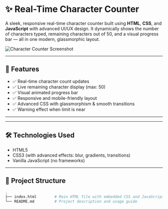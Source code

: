 # ✨ Real-Time Character Counter

A sleek, responsive real-time character counter built using **HTML**, **CSS**, and **JavaScript** with advanced UI/UX design. It dynamically shows the number of characters typed, remaining characters out of 50, and a visual progress bar — all in one modern, glassmorphic layout.

![Character Counter Screenshot](screenshot.png) <!-- Replace with your image path -->

---

## 🚀 Features

- ✅ Real-time character count updates
- ✅ Live remaining character display (max: 50)
- ✅ Visual animated progress bar
- ✅ Responsive and mobile-friendly layout
- ✅ Advanced CSS with glassmorphism & smooth transitions
- ✅ Warning effect when limit is near

---

---

## 🛠️ Technologies Used

- HTML5
- CSS3 (with advanced effects: blur, gradients, transitions)
- Vanilla JavaScript (no frameworks)

---

## 📁 Project Structure

```bash
.
├── index.html        # Main HTML file with embedded CSS and JavaScript
└── README.md         # Project description and usage guide
